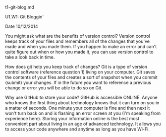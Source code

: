 t1-git-blog.md

U1.W1: Git Bloggin'

Date 10/12/2014

You might ask what are the benefits of version control? Version control keeps track of your files and remembers all of the changes that you've made and when you made them. If you happen to make an error and can't quite figure out when or how you made it, you can use version control to take a look back in time.

How does git help you keep track of changes? Git is a type of version control software (reference question 1) living on your computer. Git saves the contents of your files and creates a sort of snapshot when you commit (submit) your changes. If in the future you want to reference a previous change or error you will be able to do so on Git.

Why use GitHub to store your code? GitHub is accessible ONLINE. Anyone who knows the first thing about technology knows that it can turn on you in a matter of seconds. One minute your computer is fine and then next it won't turn back on and is flashing an error screen at you (I'm speaking from experience here). Storing your information online is the best most convenient part about living in an age of advanced technology. It allows you to access your code anywhere and anytime as long as you have Wi-Fi.
